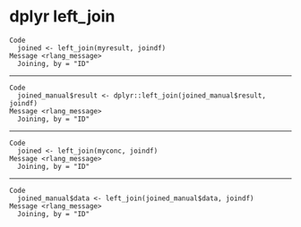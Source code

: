 # dplyr left_join

    Code
      joined <- left_join(myresult, joindf)
    Message <rlang_message>
      Joining, by = "ID"

---

    Code
      joined_manual$result <- dplyr::left_join(joined_manual$result, joindf)
    Message <rlang_message>
      Joining, by = "ID"

---

    Code
      joined <- left_join(myconc, joindf)
    Message <rlang_message>
      Joining, by = "ID"

---

    Code
      joined_manual$data <- left_join(joined_manual$data, joindf)
    Message <rlang_message>
      Joining, by = "ID"

